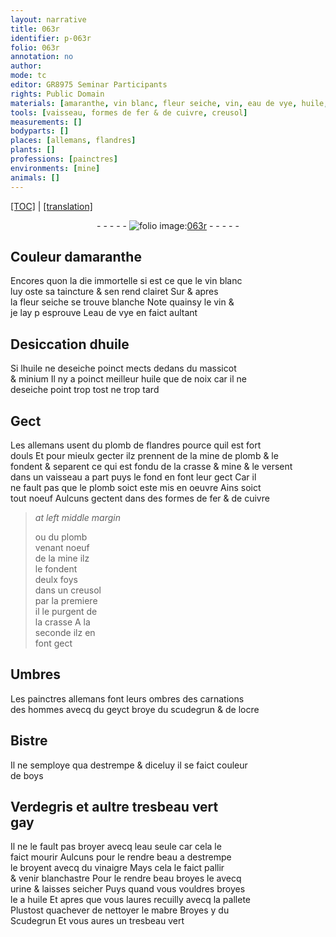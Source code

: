 ```yaml
---
layout: narrative
title: 063r
identifier: p-063r
folio: 063r
annotation: no
author:
mode: tc
editor: GR8975 Seminar Participants
rights: Public Domain
materials: [amaranthe, vin blanc, fleur seiche, vin, eau de vye, huile, massicot, minium, huile que de noix, plomb de flandres, mine de plomb, crasse, mine, plomb, fer, cuivre, geyct, scudegrun, ocre, Bistre, boys, Verdegris, eau, vinaigre, urine, mabre, Scudegrun]
tools: [vaisseau, formes de fer & de cuivre, creusol]
measurements: []
bodyparts: []
places: [allemans, flandres]
plants: []
professions: [painctres]
environments: [mine]
animals: []
---
```


<p><a href="{{ site.baseurl }}/diplomatic/">[TOC]</a> | <a href="{{ site.baseurl }}/texts/p-063r_tl/" target="_blank">[translation]</a></p><div class="folio" align="center">- - - - - <a href="http://gallica.bnf.fr/ark:/12148/btv1b10500001g/f131.image" target="_blank"><img src="https://cu-mkp.github.io/2017-workshop-edition/assets/photo-icon.png" alt="folio image: " style="display:inline-block; margin-bottom:-3px;"/>063r</a> - - - - - </div>  
  

## Couleur d<span class="m">amaranthe</span>

 
Encores quon la die immortelle si est ce que le <span class="m">vin blanc</span><br/> luy oste sa taincture & sen rend clairet <span class="del">Sur</span> & apres<br/> la <span class="m">fleur seiche</span> se trouve blanche Note quainsy le <span class="m">vin</span> &<br/> je lay <span class="del">p</span> esprouve L<span class="m">eau de vye</span> en faict aultant
 
 
  

## Desiccation d<span class="m">huile</span>

 
Si l<span class="m">huile</span> ne deseiche poinct mects dedans du <span class="m">massicot</span><br/> & <span class="m">minium</span> Il ny a poinct meilleur <span class="m">huile que de noix</span> car il ne<br/> deseiche point trop tost ne trop tard
 
 
  

## Gect

 
Les <span class="pl">allemans</span> usent du <span class="m">plomb de <span class="pl">flandres</span></span> pource quil est fort<br/> douls Et pour mieulx gecter ilz prennent de la <span class="m">mine de plomb</span> & le<br/> fondent & separent ce qui est fondu de la <span class="m">crasse</span> & <span class="m">mine</span> & le versent<br/> dans un <span class="tl">vaisseau</span> a part puys <span class="del">le fond</span> en font leur gect Car il<br/> ne fault pas que le <span class="m">plomb</span> soict este mis en oeuvre Ains soict<br/> tout noeuf Aulcuns gectent dans des <span class="tl">formes de <span class="m">fer</span> & de <span class="m">cuivre</span></span>
 
> *at left middle margin*
> 
> 
>   ou du <span class="m">plomb</span><br/> venant noeuf<br/> de la <span class="env">mine</span> ilz<br/> le fondent<br/> deulx foys<br/> dans un <span class="tl">creusol</span><br/> par la premiere<br/> il le purgent de<br/> la <span class="m">crasse</span> A la<br/> seconde ilz <span class="del">en</span><br/> font gect
 
 
  

## Umbres

 
Les <span class="pro">painctres</span> <span class="pl">allemans</span> font leurs ombres des carnations<br/> des hommes avecq du <span class="m">geyct</span> broye du <span class="m">scudegrun</span> & de l<span class="m">ocre</span>
 
 
  

## <span class="m">Bistre</span>

 
Il ne semploye qua destrempe & diceluy il se faict couleur<br/> de <span class="m">boys</span>
 
 
  

## <span class="m">Verdegris</span> et aultre tresbeau vert<br/> gay

 
Il ne le fault pas broyer avecq l<span class="m">eau</span> seule car cela le<br/> faict mourir Aulcuns pour le rendre beau a destrempe<br/> le broyent avecq du <span class="m">vinaigre</span> Mays cela le faict pallir<br/> & venir blanchastre Pour le rendre beau broyes le avecq<br/> <span class="m">urine</span> & laisses seicher Puys quand vous vouldres broyes<br/> le a <span class="m">huile</span> Et apres que vous laures recuilly avecq la pallete<br/> Plustost quachever de nettoyer le <span class="m">mabre</span> Broyes y du<br/> <span class="m">Scudegrun</span> Et vous aures un tresbeau vert
 

